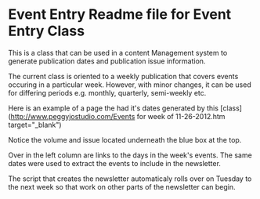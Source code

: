 Event Entry Readme file for Event Entry Class
============================================= 
This is a class that can be used in a content Management system to generate publication dates and publication issue information.

The current class is oriented to a weekly publication that covers events occuring in a particular week. However, with minor changes, it can be used for differing periods e.g. monthly, quarterly, semi-weekly etc. 

Here is an example of a page the had it's dates generated by this [class](http://www.peggyjostudio.com/Events for week of 11-26-2012.htm
target="_blank")


Notice the volume and issue located underneath the blue box at the top.
 
Over in the left column are links to the days in the week's events. The same dates were used to extract the events to include in the newsletter.

The script that creates the newsletter automaticaly rolls over on Tuesday to the next week so that work on other parts of the newsletter can begin.

